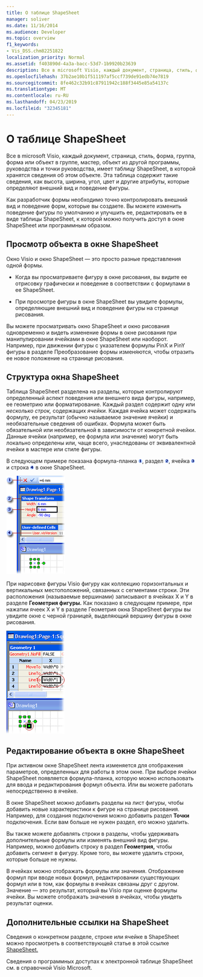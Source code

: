 ```yaml
---
title: О таблице ShapeSheet
manager: soliver
ms.date: 11/16/2014
ms.audience: Developer
ms.topic: overview
f1_keywords:
- Vis_DSS.chm82251822
localization_priority: Normal
ms.assetid: f403890d-4a3a-bacc-53d7-1b9920b23639
description: Все в microsoft Visio, каждый документ, страница, стиль, форма, группа, форма или объект в группе, мастер, объект из другой программы, руководства и точки руководства, имеет таблицу ShapeSheet, в которой хранятся сведения об этом объекте. Эта таблица содержит такие сведения, как высота, ширина, угол, цвет и другие атрибуты, которые определяют внешний вид и поведение фигуры.
ms.openlocfilehash: 37b2ae10b1f511197af5ccf739de91edb74e7819
ms.sourcegitcommit: 8fe462c32b91c87911942c188f3445e85a54137c
ms.translationtype: MT
ms.contentlocale: ru-RU
ms.lasthandoff: 04/23/2019
ms.locfileid: "32345181"
---
```

# <a name="about-the-shapesheet-spreadsheet"></a>О таблице ShapeSheet

Все в microsoft Visio, каждый документ, страница, стиль, форма, группа, форма или объект в группе, мастер, объект из другой программы, руководства и точки руководства, имеет таблицу ShapeSheet, в которой хранятся сведения об этом объекте. Эта таблица содержит такие сведения, как высота, ширина, угол, цвет и другие атрибуты, которые определяют внешний вид и поведение фигуры.
  
Как разработчик формы необходимо точно контролировать внешний вид и поведение форм, которые вы создаете. Вы можете изменить поведение фигуры по умолчанию и улучшить ее, редактировать ее в виде таблицы ShapeSheet, к которой можно получить доступ в окне ShapeSheet или программным образом.
  
## <a name="viewing-an-object-in-a-shapesheet-window"></a>Просмотр объекта в окне ShapeSheet

Окно Visio и окно ShapeSheet — это просто разные представления одной формы.
  
- Когда вы просматриваете фигуру в окне рисования, вы видите ее отрисовку графически и поведение в соответствии с формулами в ее ShapeSheet.
    
- При просмотре фигуры в окне ShapeSheet вы увидите формулы, определяющие внешний вид и поведение фигуры на странице рисования.
    
Вы можете просматривать окно ShapeSheet и окно рисования одновременно и видеть изменение формы в окне рисования при манипулировании ячейками в окне ShapeSheet или наоборот. Например, при движении фигуры с указателем формулы PinX и PinY фигуры в разделе Преобразование формы изменяются, чтобы отразить ее новое положение на странице рисования.
  
## <a name="structure-of-the-shapesheet-window"></a>Структура окна ShapeSheet

Таблица ShapeSheet разделена на разделы, которые контролируют определенный аспект поведения или внешнего вида фигуры, например, ее геометрию или форматирование.  Каждый раздел содержит одну или *несколько строк,* содержащих *ячейки.* Каждая ячейка может содержать формулу, ее результат (обычно называемое значение ячейки) и необязательные сведения об ошибках. Формула может быть обязательной или необязательной в зависимости от конкретной ячейки. Данные ячейки (например, ее формула или значение) могут быть локально определены или, чаще всего, унаследованы от эквивалентной ячейки в мастере или стиле фигуры. 
  
В следующем примере показана формула-планка ![строка формул](media/callout1_ZA01036259.gif), раздел ![section](media/callout2_ZA01036260.gif), ячейка ![ячейка](media/callout3_ZA01036261.gif)и строка ![row](media/callout4_ZA01036262.gif) в окне ShapeSheet. 
  
![Окно ShapeSheet](media/ShpSheetRef_CA_02a_ZA07645861.gif)
  
При нарисовке фигуры Visio фигуру как коллекцию горизонтальных и вертикальных местоположений, связанных с сегментами строки. Эти расположения (называемые вершинами) записывают в ячейках X и Y в разделе **Геометрия фигуры.** Как показано в следующем примере, при нажатии ячеек X и Y в разделе Геометрия окна ShapeSheet фигуры вы увидите окне с черной границей, выделяющий вершину фигуры в окне рисования.  
  
![Окне с черной границей, выделяя вершину фигуры в окне рисования](media/ShpSheetRef_CA_01_ZA07645860.gif)
  
## <a name="editing-an-object-in-the-shapesheet-window"></a>Редактирование объекта в окне ShapeSheet

При активном окне ShapeSheet лента изменяется для отображения параметров, определенных для работы в этом окне. При выборе ячейки ShapeSheet появляется формула-планка, которую можно использовать для ввода и редактирования формул объекта. Или вы можете работать непосредственно в ячейке.
  
В окне ShapeSheet можно добавить разделы на лист фигуры, чтобы добавить новые характеристики к фигуре на странице рисования. Например, для создания подключения можно добавить раздел **Точки** подключения. Если вам больше не нужен раздел, его можно удалить. 
  
Вы также можете добавлять строки в разделы, чтобы удерживать дополнительные формулы или изменять внешний вид фигуры. Например, можно добавить строку в раздел **Геометрия,** чтобы добавить сегмент в фигуру. Кроме того, вы можете удалить строки, которые больше не нужны. 
  
В ячейках можно отображать формулы или значения. Отображение формул при вводе новых формул, редактировании существующих формул или в том, как формулы в ячейках связаны друг с другом. Значение — это результат, который вы Visio при оценке формулы ячейки. Вы можете отображать значения в ячейках, чтобы увидеть результат оценки.
  
## <a name="additional-shapesheet-references"></a>Дополнительные ссылки на ShapeSheet

Сведения о конкретном разделе, строке или ячейке в ShapeSheet можно просмотреть в соответствующей статье в этой ссылке [ShapeSheet.](reference-visio-shapesheet.md)
  
Сведения о программных доступах к электронной таблице ShapeSheet см. в справочной Visio Microsoft.
  

